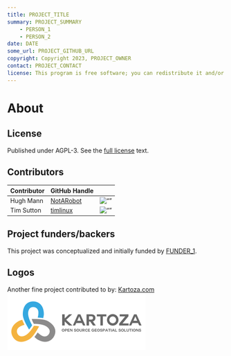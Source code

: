 ```yaml
---
title: PROJECT_TITLE
summary: PROJECT_SUMMARY
    - PERSON_1
    - PERSON_2
date: DATE
some_url: PROJECT_GITHUB_URL
copyright: Copyright 2023, PROJECT_OWNER
contact: PROJECT_CONTACT
license: This program is free software; you can redistribute it and/or modify it under the terms of the GNU Affero General Public License as published by the Free Software Foundation; either version 3 of the License, or (at your option) any later version.
---
```


# About

## License

Published under AGPL-3. See the [full license](license.md) text.

## Contributors
<!-- Tim is an example on what a contributor should look like -->

| Contributor | GitHub Handle | |
| ----------- | ------------- |-|
| Hugh Mann| [NotARobot]() | <img src="https://github.com/[username].png" alt= “” width="64" height="64"> |
| Tim Sutton | [timlinux](https://github.com/timlinux) | <img src="https://github.com/timlinux.png" alt= “” width="64" height="64"> |

## Project funders/backers

This project was conceptualized and initially funded by [FUNDER_1]().

## Logos

Another fine project contributed to by: [Kartoza.com](https://kartoza.com)
![Kartoza Logo](../img/KartozaLogo-320x132.png)
